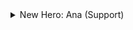 <details>
  <summary>New Hero: Ana (Support)</summary>
    Primary Weapon: >! Biotic rifle (sniper) - capable of healing teammates when hit or harming the enemy.
    E Button: Biotic Grenade - Heals allies, damages and prevents enemies from healing for a brief period of time.
    Shift Button: Fire a sleeper dart.
    Ultimate Ability: Nano Boost - Grants an ally increased movement, increased damage, and resistance to attacks.
</details>
